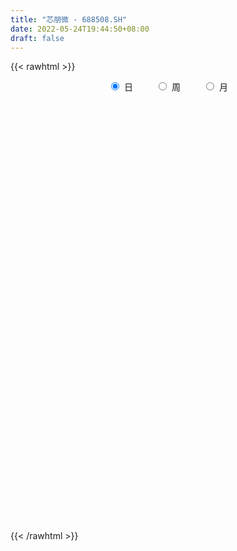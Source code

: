 ```yaml
---
title: "芯朋微 - 688508.SH"
date: 2022-05-24T19:44:50+08:00
draft: false
---
```

{{< rawhtml >}}
    <div style="text-align: center">
        <label style="padding: 1rem;"><input style="margin-right: .5rem" type="radio" name="period" value="D" checked onclick="period_change(this)">日</label>
        <label style="padding: 1rem;"><input style="margin-right: .5rem" type="radio" name="period" value="W" onclick="period_change(this)">周</label>
        <label style="padding: 1rem;"><input style="margin-right: .5rem" type="radio" name="period" value="M" onclick="period_change(this)">月</label>
    </div>
    <div id="chart" style="height: 700px;"></div> 
    <script type="text/javascript">
        const D_v = [8270.22,5846.94,7067.6,6751.19,11770.97,7262.31,6058.62,8764.15,7539.14,7943.59,27120.74,13752.13,19734.36,33828.18,28086.97,13769.27,13108.65,17084.16,26079.96,17443.05,16762.34,17532.05,33070.57,35257.34,49008.56,34325.12,29425.39,28964.73,25354.46,19813.33,19985.72,27854.36,20105.26,39765.13,51704.91,32612.1,32997.41,29152.84,17170.61,29026.46,18962.32,24085.68,23975.31,30806.7,21770.53,35769.06,30164.77,25298.78,31326.66,85030.85,45128.43,86931.34,82983.5,42302.46,49781.16,41253.23,37812.3,35846.21,34210.51,41749.25,41358.46,60137.45,39478.71,20107.92,22517.41,27223.02,16942.2,31138.99,21265.73,24294.26,41991.06,38214.99,27259.54,15288.29,15279.27,14247.56,24579.85,15082.88,15708.48,19433.18,14769.86,16470.1,16942.11,13067.5,19947.83,28384.5,17586.18,14523.17,8765.94,11986.61,16098.48,16807.25,14349.88,6740.34,9421.14,7562.92,10195.01,11927.58,10199.92,7808.62,12405.03,8581.51,6303.34,13633.65,8334.07,7426.12,6148.29,5127.36,8113.37,9530.13,13201.69,17348.35,34127.99,36643.76,26385.09,19181.57,15673.22,11654.82,11792.03,12859.89,12202.21,13076.45,17811.05,11824.71,11452.27,10412.5,16324.66,8678.69,16941.52,16995.51,15916.94,15143.21,14503.05,13742.36,13521.9,19959.41,14384.5,11213.75,8235.96,12733.42,11557.28,9687.35,7655.62,10548.58,10961.23,13123.16,11653.57,6249.77,14768.63,8514.15,13029.26,12463.67,8216.77,8456.66,10493.11,8757.95,10895.04,7011.63,12617.54,13771.11,18855.34,9820.85,16059.45,14072.17,35611.49,39331.51,12932.02,22825.49,17742.81,10689.49,7646.04,8660.8,10226.76,10733.12,9511.6,8303.26,6799.05,8840.49,10762.4,12657.66,9107.0,13789.14,10583.61,11140.77,12940.2,12000.79,27979.86,26093.1,20512.79,30155.55,38498.7,20042.34,16856.94,21927.55,15943.44,11989.06,18501.26,21319.93,14054.07,18367.06,17900.58,29572.69,16958.19,14915.76,20547.45,18838.4,26593.22,31489.2,28267.51,28485.55,15471.45,9929.17,10611.51,10477.27,28849.06,28187.13,23700.04,13178.55,17604.9,14623.1,23301.57,14406.51,12881.9,10992.92,17743.55,20454.32,19993.25,11647.12,11170.27,12634.88,13281.03,17152.67,16801.56,18172.44,43385.92,40655.64,23174.89,13946.96,14345.21,18693.88,24640.61,17176.24,10936.8,20320.16,20801.47,14692.06,43215.24,17847.95,15264.08,16389.84]
const D_histogram = [0.0,0.0333766382,0.0279073189,-0.0375714619,0.0486092023,0.0281304542,-0.0380436958,-0.0191092108,0.0685963071,0.0781593996,0.5258615746,0.6122738034,0.9271767666,1.2648895464,1.4433289726,1.3670456455,1.3279678197,1.338417823,1.176537764,0.8953841697,0.7797565614,0.3549153338,0.5960166421,0.5792418264,1.1173092782,1.462197842,1.5520700434,1.1691376173,0.892268862,0.3561381626,0.0432576815,-0.0223548716,-0.3290438377,0.6170245215,0.3956573655,0.2966173218,0.2850832828,-0.126828304,-0.4144035508,-0.4512530364,-0.5005743727,-0.2916256094,-0.7289225865,-1.4196149493,-1.6493299716,-1.2765516738,-0.6711053104,-0.121367307,0.7404408826,1.1061443929,1.3478271353,2.8514644273,3.3664657739,3.1544317206,3.2309355966,3.2322572638,2.5468230038,1.3978525272,1.1090858316,1.6565807609,2.2456268759,1.8157366684,1.6923860608,1.2276835851,0.7766834676,0.0337240742,-0.5688730603,-1.7536043751,-2.3482449206,-2.4359782547,-1.6774434907,-0.372585602,0.4485109498,0.561345167,0.1358211525,-0.3453110274,-1.1766683794,-1.6590890588,-2.4683976023,-3.2480411167,-3.9159350586,-4.0563937226,-4.0627066444,-4.2370779526,-4.2899924818,-3.6112911914,-3.1272412698,-2.8359194015,-2.519311831,-2.6699678372,-2.5109350173,-1.8297697591,-1.1854140977,-0.9018183344,-0.7629561465,-0.4206947731,-0.4022409001,0.1155705551,0.1906745483,0.1027740551,-0.4015369143,-0.4048951585,-0.2948308745,0.2649686746,0.3793939551,0.3595306902,0.2873286775,0.2088473758,0.2236251468,0.416959114,0.2376091236,-0.2524532263,-0.4172542919,0.1358936611,1.0338714343,1.6111254246,2.0273943267,2.2556215688,2.2812425325,2.1790238352,2.2290788688,2.2499193869,2.5945706332,2.4208829642,2.0491743988,1.6604711352,1.2985698359,0.8676964575,0.9085720693,0.9564372222,0.955939499,0.6087826697,0.2862169975,-0.1311202719,-0.4826294201,-0.9649135581,-1.2096028779,-1.2942173663,-1.3046189107,-1.5425231011,-1.8773209853,-1.8129058632,-1.845858867,-1.7493068147,-1.6029968136,-1.3757876611,-1.4808997762,-1.4946146724,-1.7554254261,-2.03838111,-2.1994110819,-1.9525753646,-1.7746818275,-1.6914270803,-1.4385174028,-1.1145351312,-1.0177558084,-0.8524558691,-0.5346040738,-0.2016991202,-0.2423898278,-0.0252355911,-0.190736516,-0.3018495473,-0.7466192851,-1.0865923757,-1.3747121297,-1.2846266778,-0.877093265,-0.5946707034,-0.3800939134,-0.3164157205,-0.3214848708,-0.124619079,-0.1734621989,-0.0964566505,-0.198535973,-0.2534302909,-0.1848905895,-0.2046297878,-0.0145813305,-0.0089452445,-0.091990382,-0.1268005518,0.287988482,0.5986590992,1.2373482968,1.3720427588,1.6004348444,2.0122821862,2.6134588144,2.8728932944,2.8720597925,2.7983214831,2.7459175044,2.382849856,1.7893603202,1.5052033883,0.9914461649,0.6024845879,0.3720817218,0.2655645074,0.1588523886,-0.248091918,-0.3648811037,-0.0032992566,0.1580668659,0.1339086306,0.439499301,0.6907229387,0.6870273726,0.4311453441,0.1099178209,-0.1888935106,-0.8956747409,-1.3398646987,-1.6898569728,-1.8985504611,-2.1469201505,-2.3516694006,-2.3764279432,-2.4649993199,-2.3765751147,-2.3597739215,-2.1032967896,-1.7621463679,-1.0878284444,-0.6522697706,-0.4420730876,-0.3426862006,-0.3734433733,-0.7488349802,-0.833320211,-0.5660376151,-0.7219283749,-0.5881910022,-0.2078549565,-0.0817074897,-0.0945037116,0.135160015,0.5516706022,0.8828740044,1.0582710747,1.2520404641,1.3766671785,1.4731746514,1.9099541745,2.1262412318,2.2034598636,1.8359985972]
const D_fast = [0.0,0.0417207977,0.0432283082,-0.0316433381,0.0666896267,0.0532434922,-0.0224415818,-0.0082843994,0.0965701952,0.1256731376,0.7048407062,0.9443213858,1.4910185407,2.1449537071,2.6842253765,2.9497034607,3.2426175899,3.587672049,3.7199264309,3.6626188791,3.7419304111,3.4058180169,3.7959234857,3.9239591267,4.7413538981,5.4517919224,5.9296816346,5.8390336128,5.785232073,5.3381359142,5.0360698535,4.9648685825,4.575918657,5.6762431466,5.553790332,5.5289046187,5.5886414004,5.1450227376,4.7538466031,4.6041838584,4.4297189289,4.5657612899,3.9462336662,2.900637566,2.2585900509,2.3122304301,2.749900466,3.2692966426,4.3162150529,4.9584546614,5.5370941877,7.7535975865,9.1102153765,9.6867892533,10.5710270286,11.3804130117,11.3316845026,10.5321771579,10.5206819202,11.4823220397,12.6327748736,12.6568188333,12.9565647409,12.7987831614,12.5419539108,11.8074255359,11.0626101364,9.4394777278,8.2577759521,7.5610480543,7.9002219457,9.1119334339,10.0451577232,10.2983282321,9.9067595057,9.339299569,8.2137751221,7.316582178,5.890174234,4.2985204404,2.6516427339,1.4970856392,0.4750960563,-0.75854474,-1.8839573897,-2.1080788971,-2.405839293,-2.823497275,-3.1367176624,-3.9548656278,-4.4235665622,-4.1998437438,-3.8518416069,-3.7937004272,-3.8455772758,-3.6084895957,-3.6905959478,-3.1438918538,-3.0211192235,-3.0833262029,-3.688021401,-3.7926034348,-3.7562468694,-3.1302051516,-2.9209313823,-2.8509119747,-2.851281818,-2.8775512757,-2.806867218,-2.5092934724,-2.6292411819,-3.1824168383,-3.4515314769,-2.8644101086,-1.7079644769,-0.7279291304,0.1951883534,0.9873209877,1.5832525845,2.025789846,2.6331145967,3.2164349616,4.2097288662,4.6412619382,4.7818469726,4.8082614927,4.7710026524,4.5570533883,4.8250720175,5.112046476,5.3505336276,5.1555724656,4.9045610429,4.4544437054,3.9822772023,3.2587646747,2.7116746354,2.3035058054,1.9669495334,1.3434145677,0.5392864372,0.1504750935,-0.3439426271,-0.6847172784,-0.9391564807,-1.0558942435,-1.5312313027,-1.9185998669,-2.6182669772,-3.4108179385,-4.121700681,-4.3630088048,-4.6287857246,-4.9683877474,-5.0751074206,-5.0297589319,-5.1874185612,-5.2352325891,-5.0510318122,-4.7685516388,-4.8698398033,-4.6589944643,-4.8721795183,-5.0587549364,-5.6901794955,-6.30180068,-6.9335984664,-7.164669684,-6.9764095875,-6.8426547017,-6.7231013901,-6.7385271272,-6.8239674953,-6.6582564732,-6.7504651428,-6.697573757,-6.8492870729,-6.9675389634,-6.9452219093,-7.0161185547,-6.82971543,-6.8263156551,-6.932358388,-6.9988686958,-6.5120825415,-6.0517471495,-5.1037208777,-4.6260157259,-3.9975149293,-3.082597041,-1.8280557092,-0.8503979056,-0.1332164594,0.492625602,1.1267009994,1.359345815,1.2131963592,1.3053402744,1.0394445923,0.8011041622,0.6637217266,0.6235956391,0.5565966174,0.0876293312,-0.1203801303,0.2403769027,0.4412597416,0.4505786639,0.8660441596,1.2899485319,1.458009809,1.3099141166,1.0161660485,0.6701313394,-0.2605685762,-1.0397247086,-1.8121812259,-2.4955123295,-3.2806120565,-4.0732786568,-4.6921441851,-5.3969653918,-5.9026849652,-6.4758272525,-6.745174318,-6.8445604882,-6.4421996758,-6.1697084447,-6.0700300336,-6.0563146968,-6.1804327127,-6.7430330647,-7.0358483482,-6.9100751562,-7.2464480096,-7.2597583875,-6.9313860809,-6.8256654865,-6.8620876364,-6.598633906,-6.0442056683,-5.4922837649,-5.052318926,-4.5455394205,-4.0767459115,-3.6119447757,-2.697676709,-1.9498293438,-1.321745746,-1.2302073632]
const D_slow = [0.0,0.0083441595,0.0153209893,0.0059281238,0.0180804244,0.0251130379,0.015602114,0.0108248113,0.0279738881,0.047513738,0.1789791316,0.3320475825,0.5638417741,0.8800641607,1.2408964039,1.5826578153,1.9146497702,2.2492542259,2.5433886669,2.7672347094,2.9621738497,3.0509026832,3.1999068437,3.3447173003,3.6240446198,3.9895940803,4.3776115912,4.6698959955,4.892963211,4.9819977517,4.992812172,4.9872234541,4.9049624947,5.0592186251,5.1581329665,5.2322872969,5.3035581176,5.2718510416,5.1682501539,5.0554368948,4.9302933016,4.8573868993,4.6751562527,4.3202525153,3.9079200224,3.588782104,3.4210057764,3.3906639496,3.5757741703,3.8523102685,4.1892670523,4.9021331592,5.7437496026,6.5323575328,7.3400914319,8.1481557479,8.7848614988,9.1343246307,9.4115960886,9.8257412788,10.3871479978,10.8410821649,11.2641786801,11.5710995763,11.7652704432,11.7737014618,11.6314831967,11.1930821029,10.6060208728,9.9970263091,9.5776654364,9.4845190359,9.5966467734,9.7369830651,9.7709383532,9.6846105964,9.3904435015,8.9756712368,8.3585718363,7.5465615571,6.5675777924,5.5534793618,4.5378027007,3.4785332126,2.4060350921,1.5032122943,0.7214019768,0.0124221264,-0.6174058313,-1.2848977906,-1.9126315449,-2.3700739847,-2.6664275091,-2.8918820927,-3.0826211293,-3.1877948226,-3.2883550476,-3.2594624089,-3.2117937718,-3.186100258,-3.2864844866,-3.3877082762,-3.4614159949,-3.3951738262,-3.3003253374,-3.2104426649,-3.1386104955,-3.0863986516,-3.0304923648,-2.9262525863,-2.8668503055,-2.929963612,-3.034277185,-3.0003037697,-2.7418359112,-2.339054555,-1.8322059733,-1.2683005811,-0.697989948,-0.1532339892,0.404035728,0.9665155747,1.615158233,2.2203789741,2.7326725738,3.1477903576,3.4724328165,3.6893569309,3.9164999482,4.1556092538,4.3945941285,4.5467897959,4.6183440453,4.5855639773,4.4649066223,4.2236782328,3.9212775133,3.5977231717,3.2715684441,2.8859376688,2.4166074225,1.9633809567,1.5019162399,1.0645895363,0.6638403329,0.3198934176,-0.0503315265,-0.4239851946,-0.8628415511,-1.3724368286,-1.9222895991,-2.4104334402,-2.8541038971,-3.2769606672,-3.6365900179,-3.9152238007,-4.1696627528,-4.38277672,-4.5164277385,-4.5668525185,-4.6274499755,-4.6337588733,-4.6814430023,-4.7569053891,-4.9435602104,-5.2152083043,-5.5588863367,-5.8800430062,-6.0993163224,-6.2479839983,-6.3430074766,-6.4221114067,-6.5024826245,-6.5336373942,-6.5770029439,-6.6011171065,-6.6507510998,-6.7141086725,-6.7603313199,-6.8114887668,-6.8151340995,-6.8173704106,-6.8403680061,-6.872068144,-6.8000710235,-6.6504062487,-6.3410691745,-5.9980584848,-5.5979497737,-5.0948792271,-4.4415145236,-3.7232912,-3.0052762518,-2.3056958811,-1.619216505,-1.023504041,-0.5761639609,-0.1998631139,0.0479984274,0.1986195743,0.2916400048,0.3580311316,0.3977442288,0.3357212493,0.2445009734,0.2436761592,0.2831928757,0.3166700333,0.4265448586,0.5992255933,0.7709824364,0.8787687724,0.9062482277,0.85902485,0.6351061648,0.3001399901,-0.1223242531,-0.5969618684,-1.133691906,-1.7216092562,-2.3157162419,-2.9319660719,-3.5261098506,-4.116053331,-4.6418775284,-5.0824141203,-5.3543712314,-5.5174386741,-5.627956946,-5.7136284961,-5.8069893395,-5.9941980845,-6.2025281372,-6.344037541,-6.5245196347,-6.6715673853,-6.7235311244,-6.7439579969,-6.7675839248,-6.733793921,-6.5958762705,-6.3751577694,-6.1105900007,-5.7975798847,-5.45341309,-5.0851194272,-4.6076308835,-4.0760705756,-3.5252056097,-3.0662059604]
const D_data = [['2021-05-13', 70.0543, 70.814, 69.6892, 73.113],['2021-05-14', 71.8204, 71.337, 69.8865, 72.0178],['2021-05-17', 71.5244, 70.9521, 70.8436, 72.7874],['2021-05-18', 70.1431, 70.0049, 69.6103, 71.9092],['2021-05-19', 70.0543, 71.9684, 69.778, 72.9452],['2021-05-20', 71.0705, 70.8436, 69.7188, 72.9058],['2021-05-21', 70.9521, 70.0345, 69.8569, 71.8796],['2021-05-24', 69.7089, 70.9521, 67.9822, 71.3468],['2021-05-25', 71.0409, 72.1263, 70.5575, 72.5999],['2021-05-26', 72.0276, 71.4751, 71.0903, 72.817],['2021-05-27', 71.6223, 78.4675, 71.444, 78.5963],['2021-05-28', 78.1604, 75.882, 75.6442, 78.3387],['2021-05-31', 77.2689, 80.5181, 77.0212, 81.4097],['2021-06-01', 80.2209, 83.5593, 79.1511, 88.3837],['2021-06-02', 83.5197, 84.2033, 83.064, 87.6704],['2021-06-03', 82.222, 82.6183, 81.8258, 85.075],['2021-06-04', 81.0531, 84.1042, 81.0531, 85.5901],['2021-06-07', 84.9066, 86.0161, 84.9066, 89.0375],['2021-06-08', 86.1845, 84.7976, 83.0145, 90.147],['2021-06-09', 84.2231, 83.3117, 82.222, 87.6704],['2021-06-10', 82.6876, 85.392, 82.0338, 86.2836],['2021-06-11', 85.1939, 80.9342, 80.5379, 85.7883],['2021-06-15', 80.9342, 89.6121, 80.32, 92.1085],['2021-06-16', 89.7904, 87.928, 86.0062, 93.5746],['2021-06-17', 87.6704, 97.4777, 86.1845, 98.5872],['2021-06-18', 95.754, 99.0329, 93.9906, 101.0439],['2021-06-21', 100.0434, 98.8249, 96.17, 104.8974],['2021-06-22', 99.5382, 93.8421, 92.6335, 99.558],['2021-06-23', 93.109, 94.8921, 92.6236, 97.2597],['2021-06-24', 95.6846, 90.6423, 90.6423, 97.0319],['2021-06-25', 90.5334, 92.0094, 89.4437, 93.9114],['2021-06-28', 93.6736, 94.803, 93.6736, 99.0527],['2021-06-29', 94.3572, 91.3358, 90.89, 95.754],['2021-06-30', 96.5068, 109.6029, 96.5068, 109.6029],['2021-07-01', 109.9595, 98.072, 97.7748, 109.9595],['2021-07-02', 98.0225, 99.7561, 96.0908, 102.5298],['2021-07-05', 101.2024, 101.5392, 95.2983, 102.5298],['2021-07-06', 99.1617, 96.1898, 93.0099, 101.4897],['2021-07-07', 92.5641, 96.3781, 92.1283, 96.9526],['2021-07-08', 95.1992, 99.023, 95.1992, 102.4902],['2021-07-09', 98.2702, 98.9636, 95.2091, 100.1523],['2021-07-12', 99.0627, 103.0153, 97.1012, 103.3124],['2021-07-13', 100.3505, 94.5652, 94.1888, 100.8953],['2021-07-14', 94.5652, 88.1063, 87.7695, 96.071],['2021-07-15', 87.8289, 90.7414, 87.1355, 91.6429],['2021-07-16', 90.8107, 98.0423, 90.8008, 101.5392],['2021-07-19', 95.1001, 103.3323, 94.7534, 104.8677],['2021-07-20', 103.3323, 105.9376, 99.4193, 107.3047],['2021-07-21', 107.0768, 114.4273, 103.0252, 117.8846],['2021-07-22', 106.9877, 112.8126, 102.9261, 114.7839],['2021-07-23', 112.9314, 114.4669, 109.9794, 120.5791],['2021-07-26', 118.8752, 137.3603, 118.8752, 137.3603],['2021-07-27', 137.6971, 133.7049, 130.4952, 146.9594],['2021-07-28', 132.2486, 128.9102, 126.4535, 135.7059],['2021-07-29', 133.2393, 135.7158, 130.6438, 141.6596],['2021-07-30', 134.8045, 138.6877, 132.744, 145.6221],['2021-08-02', 133.7346, 131.7533, 127.7908, 138.1726],['2021-08-03', 131.5948, 123.8283, 120.8564, 134.7252],['2021-08-04', 125.8888, 133.0411, 125.2944, 135.7059],['2021-08-05', 130.7825, 146.7118, 130.7825, 154.3297],['2021-08-06', 147.8015, 153.3292, 143.0068, 156.7964],['2021-08-09', 137.2018, 144.1362, 131.7533, 145.8004],['2021-08-10', 144.3343, 149.4657, 143.0861, 157.9752],['2021-08-11', 145.5032, 146.3948, 139.9557, 150.5752],['2021-08-12', 143.6607, 146.5533, 142.0558, 153.4481],['2021-08-13', 143.6805, 141.6596, 136.3201, 145.0079],['2021-08-16', 137.7466, 141.2237, 137.7466, 146.9396],['2021-08-17', 140.7779, 129.7721, 127.6026, 144.2352],['2021-08-18', 129.7721, 132.2486, 128.197, 135.7059],['2021-08-19', 133.4176, 136.3003, 130.7726, 139.6486],['2021-08-20', 134.7252, 148.4751, 133.9624, 150.5851],['2021-08-23', 151.863, 161.4622, 149.9511, 162.3637],['2021-08-24', 159.9862, 162.5618, 157.5096, 165.2959],['2021-08-25', 160.2537, 158.0049, 153.5768, 164.1369],['2021-08-26', 162.2349, 152.081, 150.1096, 163.4534],['2021-08-27', 156.6973, 150.2285, 147.7123, 156.6973],['2021-08-30', 150.7734, 143.0267, 139.7081, 154.5179],['2021-08-31', 143.0267, 144.0074, 139.7081, 145.5329],['2021-09-01', 141.1445, 135.9833, 132.9322, 141.1445],['2021-09-02', 135.2304, 130.8816, 129.1876, 140.5699],['2021-09-03', 133.8237, 126.4832, 124.9477, 133.8237],['2021-09-06', 126.1167, 128.5635, 122.3622, 129.8612],['2021-09-07', 128.5635, 127.3054, 124.2543, 133.5365],['2021-09-08', 127.3054, 121.9461, 121.4904, 127.6026],['2021-09-09', 121.0447, 119.846, 116.1708, 123.333],['2021-09-10', 118.3799, 127.8205, 115.5467, 135.696],['2021-09-13', 125.8789, 125.9879, 124.7001, 132.6152],['2021-09-14', 124.918, 123.333, 121.6489, 130.5547],['2021-09-15', 121.7084, 123.1052, 117.4091, 126.9785],['2021-09-16', 123.1052, 115.4773, 115.4674, 123.1052],['2021-09-17', 116.6067, 117.0722, 112.1389, 120.7475],['2021-09-22', 114.9127, 123.8481, 114.7146, 128.2168],['2021-09-23', 125.2449, 125.4133, 121.0546, 131.2481],['2021-09-24', 124.8189, 122.174, 121.8966, 126.6021],['2021-09-27', 122.8377, 120.4107, 118.2511, 127.7908],['2021-09-28', 119.8757, 123.3429, 118.4789, 125.76],['2021-09-29', 122.8377, 119.4696, 118.6176, 125.3836],['2021-09-30', 121.2329, 126.6021, 118.8851, 128.7815],['2021-10-08', 128.2069, 122.3226, 121.8471, 129.7622],['2021-10-11', 122.2433, 119.9054, 118.37, 124.6109],['2021-10-12', 118.8752, 112.4956, 110.2865, 121.6192],['2021-10-13', 111.9408, 116.5967, 111.9408, 118.1619],['2021-10-14', 116.4977, 117.5378, 116.4977, 121.5796],['2021-10-15', 117.5378, 124.492, 114.2787, 126.6021],['2021-10-18', 123.5311, 120.5196, 118.7068, 123.541],['2021-10-19', 120.6088, 118.9247, 117.0921, 122.4811],['2021-10-20', 120.7178, 117.8251, 116.2302, 120.7178],['2021-10-21', 116.993, 117.0921, 115.2396, 119.1129],['2021-10-22', 118.4789, 117.8251, 115.9033, 121.9263],['2021-10-25', 116.4779, 120.4602, 116.4779, 121.1734],['2021-10-26', 119.8658, 115.6755, 114.1202, 121.8471],['2021-10-27', 115.6755, 109.5435, 109.4444, 117.3694],['2021-10-28', 116.8939, 111.1483, 110.9006, 118.5384],['2021-10-29', 112.7531, 120.6583, 111.9408, 127.2955],['2021-11-01', 121.0744, 128.9796, 121.0744, 130.7429],['2021-11-02', 130.7627, 129.6631, 127.4738, 133.6058],['2021-11-03', 129.8018, 131.5057, 129.4353, 135.3493],['2021-11-04', 130.4259, 132.3972, 130.4259, 136.2211],['2021-11-05', 134.0021, 132.2288, 130.7726, 139.183],['2021-11-08', 129.881, 132.1496, 126.3049, 132.9817],['2021-11-09', 130.2674, 135.7059, 129.8711, 136.647],['2021-11-10', 135.379, 137.4296, 134.2398, 139.183],['2021-11-11', 136.7065, 144.6117, 135.8842, 146.6127],['2021-11-12', 141.6893, 140.8671, 139.9755, 146.0184],['2021-11-15', 141.8082, 139.0542, 137.7268, 144.7305],['2021-11-16', 137.7962, 138.6877, 136.8154, 143.2248],['2021-11-17', 139.183, 138.6481, 132.744, 139.183],['2021-11-18', 137.6971, 137.0136, 134.0516, 143.1356],['2021-11-19', 137.4593, 143.1257, 137.4593, 144.8494],['2021-11-22', 145.6221, 144.7801, 141.1841, 146.1669],['2021-11-23', 143.938, 145.6815, 142.9474, 150.5752],['2021-11-24', 144.6612, 141.6596, 141.5605, 147.4944],['2021-11-25', 141.4417, 141.1643, 138.7174, 144.3145],['2021-11-26', 139.6783, 138.6877, 137.499, 142.5313],['2021-11-29', 136.3201, 137.8259, 135.2205, 140.2232],['2021-11-30', 139.084, 133.9624, 131.7533, 141.6398],['2021-12-01', 133.7346, 134.6757, 132.9817, 137.5782],['2021-12-02', 133.0411, 135.3196, 133.0114, 137.6773],['2021-12-03', 136.7164, 135.4385, 134.7549, 138.2816],['2021-12-06', 136.2706, 131.2085, 130.2674, 136.4588],['2021-12-07', 131.6047, 127.4441, 125.7204, 133.3185],['2021-12-08', 126.3049, 130.5448, 126.3049, 131.2085],['2021-12-09', 129.465, 128.1871, 127.5927, 130.6636],['2021-12-10', 128.613, 128.722, 125.7699, 129.4551],['2021-12-13', 128.8508, 128.7815, 126.8002, 129.7622],['2021-12-14', 128.5833, 129.6829, 125.1954, 130.5448],['2021-12-15', 129.0093, 124.7199, 124.71, 131.1094],['2021-12-16', 124.7892, 124.3137, 124.076, 127.7908],['2021-12-17', 125.3935, 119.0733, 117.8945, 125.3935],['2021-12-20', 118.0926, 115.6358, 114.7443, 120.4007],['2021-12-21', 115.299, 114.0211, 111.604, 116.2896],['2021-12-22', 115.1009, 117.3892, 114.5164, 119.2912],['2021-12-23', 116.9237, 115.8042, 114.4768, 117.3397],['2021-12-24', 115.5071, 113.4961, 113.0899, 116.5076],['2021-12-27', 113.9518, 114.7839, 112.0399, 116.4878],['2021-12-28', 114.6749, 115.6755, 114.3282, 117.627],['2021-12-29', 117.8846, 112.5352, 111.7229, 118.2709],['2021-12-30', 112.5352, 112.7432, 111.9507, 114.8433],['2021-12-31', 112.7432, 114.774, 112.4757, 116.8939],['2022-01-04', 114.9721, 115.7844, 113.4168, 119.8559],['2022-01-05', 116.25, 111.0591, 108.9689, 116.25],['2022-01-06', 110.5638, 114.0013, 109.9794, 115.4773],['2022-01-07', 113.1395, 108.5925, 107.9783, 114.9028],['2022-01-10', 107.9882, 107.6514, 104.0257, 109.6029],['2022-01-11', 107.9783, 100.8458, 99.3797, 107.9783],['2022-01-12', 100.9448, 98.5673, 97.9532, 102.3416],['2022-01-13', 98.8447, 95.754, 95.4766, 99.023],['2022-01-14', 95.5756, 98.072, 94.4463, 98.9438],['2022-01-17', 97.8739, 101.6779, 96.8437, 102.6091],['2022-01-18', 102.3813, 100.509, 100.1424, 103.1738],['2022-01-19', 100.0731, 99.7165, 99.1518, 102.4506],['2022-01-20', 99.0924, 97.3885, 97.2795, 101.0934],['2022-01-21', 97.1111, 95.5063, 94.9317, 98.4485],['2022-01-24', 97.0814, 97.4479, 95.536, 98.6961],['2022-01-25', 97.4479, 93.7133, 93.4458, 98.2999],['2022-01-26', 93.3666, 94.3176, 93.1189, 95.536],['2022-01-27', 95.5162, 90.9395, 90.9395, 95.5162],['2022-01-28', 91.306, 89.9687, 89.5725, 93.4062],['2022-02-07', 91.9698, 90.4145, 88.78, 94.6048],['2022-02-08', 89.6517, 88.3144, 86.0854, 90.4046],['2022-02-09', 88.4431, 90.3451, 86.9869, 90.9494],['2022-02-10', 90.6621, 87.5813, 87.2049, 91.3556],['2022-02-11', 87.5813, 85.2434, 84.9561, 88.1162],['2022-02-14', 85.6793, 84.4608, 83.2324, 86.5808],['2022-02-15', 86.9077, 90.2164, 85.2632, 90.4739],['2022-02-16', 91.1277, 90.2758, 88.9186, 91.7815],['2022-02-17', 91.633, 96.7743, 90.9395, 101.5888],['2022-02-18', 95.12, 92.7226, 91.2466, 96.7545],['2022-02-21', 92.475, 95.2487, 92.475, 97.5767],['2022-02-22', 93.6241, 99.974, 90.8999, 100.5288],['2022-02-23', 98.3197, 106.2744, 98.1909, 109.7614],['2022-02-24', 106.9877, 105.9475, 102.8766, 107.6613],['2022-02-25', 105.9178, 105.2144, 105.0064, 110.4549],['2022-02-28', 105.2144, 105.997, 103.045, 108.9689],['2022-03-01', 107.6415, 107.8693, 105.0262, 108.9689],['2022-03-02', 106.4924, 104.7191, 102.0643, 106.9679],['2022-03-03', 106.8094, 100.7963, 99.7462, 106.8094],['2022-03-04', 99.132, 103.5601, 99.132, 107.2749],['2022-03-07', 101.9652, 99.5084, 98.607, 104.4913],['2022-03-08', 99.2905, 99.2806, 98.5772, 103.0846],['2022-03-09', 99.2806, 100.0137, 97.3588, 103.8177],['2022-03-10', 103.5205, 100.9548, 100.6774, 108.8897],['2022-03-11', 98.924, 100.5981, 97.2795, 102.619],['2022-03-14', 99.7264, 95.4568, 94.1392, 100.0533],['2022-03-15', 93.951, 97.4677, 93.1981, 100.4991],['2022-03-16', 100.3307, 104.0158, 96.2988, 104.2238],['2022-03-17', 105.2045, 103.0252, 101.1826, 108.4736],['2022-03-18', 102.7082, 101.2321, 95.1001, 105.997],['2022-03-21', 101.2321, 106.4131, 100.8557, 109.4543],['2022-03-22', 106.7004, 107.7703, 106.106, 111.2474],['2022-03-23', 108.7708, 105.898, 105.1055, 109.8407],['2022-03-24', 105.0163, 102.5992, 101.8364, 106.4824],['2022-03-25', 102.9261, 100.5585, 100.1622, 105.7791],['2022-03-28', 98.8744, 99.2509, 98.0918, 101.559],['2022-03-29', 98.072, 91.0782, 90.682, 99.5976],['2022-03-30', 91.7023, 90.4145, 88.0667, 93.317],['2022-03-31', 89.513, 88.2351, 85.8081, 89.9489],['2022-04-01', 87.1751, 86.9968, 86.2439, 88.8988],['2022-04-06', 86.2439, 83.5098, 82.8956, 86.9671],['2022-04-07', 83.1829, 80.8153, 80.2407, 84.3816],['2022-04-08', 80.32, 80.2606, 77.7642, 81.5286],['2022-04-11', 80.2606, 76.833, 76.09, 80.8748],['2022-04-12', 77.2689, 76.6448, 74.1286, 77.2689],['2022-04-13', 76.6448, 73.5837, 73.0092, 76.6448],['2022-04-14', 74.7923, 74.9112, 71.9294, 75.7829],['2022-04-15', 73.554, 75.3471, 71.5728, 76.7736],['2022-04-18', 74.7923, 80.3893, 73.8314, 81.5187],['2022-04-19', 79.7454, 78.9331, 77.8533, 80.6865],['2022-04-20', 78.9133, 76.625, 76.5754, 80.1219],['2022-04-21', 74.3168, 74.9508, 74.3168, 78.2595],['2022-04-22', 74.0097, 72.395, 72.3256, 75.456],['2022-04-25', 70.3642, 65.6785, 65.2922, 70.9487],['2022-04-26', 65.8172, 66.5701, 65.4804, 69.1457],['2022-04-27', 65.5101, 70.0175, 64.4997, 71.8898],['2022-04-28', 66.5206, 63.5784, 62.0826, 67.3626],['2022-04-29', 63.6, 65.68, 61.43, 66.0],['2022-05-05', 65.13, 68.89, 65.13, 69.25],['2022-05-06', 66.82, 66.0, 65.88, 68.2],['2022-05-09', 65.81, 63.53, 63.3, 66.39],['2022-05-10', 62.99, 66.21, 61.84, 67.56],['2022-05-11', 67.05, 69.63, 65.71, 71.66],['2022-05-12', 70.08, 70.24, 68.92, 71.6],['2022-05-13', 70.2, 69.55, 69.0, 71.4],['2022-05-16', 70.35, 70.86, 69.58, 73.98],['2022-05-17', 71.35, 71.11, 69.59, 72.82],['2022-05-18', 71.58, 71.75, 71.15, 73.24],['2022-05-19', 70.0, 78.13, 68.82, 80.38],['2022-05-20', 78.44, 78.14, 76.61, 78.5],['2022-05-23', 78.05, 78.39, 76.34, 79.97],['2022-05-24', 77.59, 73.18, 73.08, 78.25]]
const W_v = [370125.11,338547.14,279478.53,131943.73,103795.91,121945.45,111601.69,79701.62,95937.28,56741.85,23325.82,20609.27,99112.36,65217.82,66022.67,93298.48,173893.04,89500.73,107176.18,96635.17,71780.01,95397.76,72024.86,45926.42,113014.99,105803.62,80155.98,90727.94,87799.36,36898.51,35303.71,76933.1,95783.22,71684.09,47636.31,32241.19,40249.03,42771.72,34327.82,66030.66,62693.95,22500.02,36471.71,38910.69,65119.75,108527.43,94901.56,151661.59,123543.63,172041.76,127309.64,136407.28,216949.49,303251.69,190976.73,169464.51,135632.24,110289.65,89574.25,94812.04,68960.38,37897.47,39106.65,10199.92,48732.15,35149.21,110851.92,84686.73,67774.31,63809.64,76301.07,67315.52,52182.25,56756.36,50680.51,49775.27,58506.75,124772.68,54965.9,44187.52,56899.81,90154.72,126066.32,89681.24,96852.59,112384.03,92765.19,104392.05,55529.57,76479.2,68726.55,136168.23,37121.85,85792.74,116876.88,31653.92]
const W_histogram = [0.0,1.8260658689,1.7687879957,1.4745521144,-0.2620928359,-1.6531987944,-2.0180896904,-2.6492276008,-2.3156259771,-2.6690603409,-2.9423927008,-2.3844665126,-2.4394509456,-2.8185250148,-2.3871006713,-1.4056624149,-0.0150161617,0.5435834851,0.4361724376,0.1930197165,0.1478524829,-0.3914216385,-0.8724673103,-0.9850495259,-1.7356746112,-2.0041776169,-2.0847145402,-1.7078827196,-1.5073172113,-1.3204153506,-0.7087153829,-0.6426457387,-0.0308258838,-0.0528378758,-0.5105117349,-0.8288424668,-0.47644087,-0.2845858382,-0.1523893485,0.5598344257,0.832575401,0.6436452936,0.6258955838,0.5745179699,0.9597431902,1.7477888234,2.0159966792,3.2970442703,3.5350108091,4.0412624065,4.1349686864,3.9475431704,4.6917124119,6.4676185271,8.1710318356,8.0419759482,7.9324757999,7.4998418758,5.2429922253,3.549830381,1.5193699356,0.3919907551,-0.1541428909,-0.8626812349,-1.2223489893,-1.9056230812,-2.1452915105,-1.5318690622,-0.5995371116,0.0780356717,0.1328716329,-0.1299227758,-0.7990044952,-1.8729699215,-2.8803070735,-3.3490353662,-3.9240109014,-4.8034002109,-5.3088864629,-5.7310787868,-6.0140306946,-5.4023067301,-3.9296794713,-2.8884667799,-2.2491094304,-1.6605288982,-1.2142919513,-1.7003865004,-2.3059035001,-2.8329539003,-3.1515652623,-3.5557853718,-3.5354118804,-3.035790385,-1.9334163035,-1.3713595472]
const W_fast = [0.0,2.2825823362,2.6675014618,2.7419036092,0.9397354498,-0.8646702072,-1.7340835259,-3.0275283365,-3.2728332071,-4.293532656,-5.3024631912,-5.3406536311,-6.0055008004,-7.0892061234,-7.2545569477,-6.624534295,-5.2376420823,-4.5431465642,-4.5415145023,-4.7364122942,-4.7446164071,-5.3817459381,-6.0809084375,-6.4397530347,-7.6242967727,-8.3938441827,-8.995559741,-9.0456986003,-9.2219623949,-9.3651643718,-8.9306432499,-9.0252350403,-8.4211216564,-8.4563431173,-9.0416449101,-9.5671862587,-9.3338948794,-9.2131863072,-9.1190871546,-8.266904774,-7.7860199484,-7.8140387324,-7.6753145463,-7.5830626677,-6.9579016499,-5.7329088108,-4.9607017852,-2.8553931265,-1.7336738854,-0.2171066864,0.910341765,1.7098020417,3.6268993861,7.0197101331,10.7658814006,12.6473195001,14.5209383018,15.9632648467,15.0171632525,14.2114590035,12.560841042,11.5314595503,10.9467901816,10.0225815288,9.3573265271,8.1976466649,7.421655358,7.6521105408,8.4345582134,9.1316399147,9.2196937841,8.9244186814,8.0555858382,6.5133779316,4.7859640112,3.4799768769,1.9239986164,-0.1562407458,-1.9889486136,-3.8439106341,-5.6303702156,-6.3692229337,-5.8790155426,-5.5599195463,-5.4828395543,-5.3093912466,-5.1667272876,-6.0779184618,-7.2599113366,-8.4952002118,-9.6017028895,-10.8948693419,-11.7583488206,-12.0176749214,-11.3986549158,-11.1794380462]
const W_slow = [0.0,0.4565164672,0.8987134662,1.2673514948,1.2018282858,0.7885285872,0.2840061646,-0.3783007356,-0.9572072299,-1.6244723152,-2.3600704904,-2.9561871185,-3.5660498549,-4.2706811086,-4.8674562764,-5.2188718801,-5.2226259206,-5.0867300493,-4.9776869399,-4.9294320108,-4.89246889,-4.9903242997,-5.2084411272,-5.4547035087,-5.8886221615,-6.3896665657,-6.9108452008,-7.3378158807,-7.7146451835,-8.0447490212,-8.2219278669,-8.3825893016,-8.3902957726,-8.4035052415,-8.5311331752,-8.7383437919,-8.8574540094,-8.928600469,-8.9666978061,-8.8267391997,-8.6185953494,-8.457684026,-8.3012101301,-8.1575806376,-7.9176448401,-7.4806976342,-6.9766984644,-6.1524373968,-5.2686846945,-4.2583690929,-3.2246269213,-2.2377411287,-1.0648130258,0.552091606,2.5948495649,4.605343552,6.5884625019,8.4634229709,9.7741710272,10.6616286225,11.0414711064,11.1394687952,11.1009330725,10.8852627637,10.5796755164,10.1032697461,9.5669468685,9.1839796029,9.034095325,9.053604243,9.0868221512,9.0543414572,8.8545903334,8.3863478531,7.6662710847,6.8290122431,5.8480095178,4.6471594651,3.3199378493,1.8871681526,0.383660479,-0.9669162035,-1.9493360714,-2.6714527663,-3.2337301239,-3.6488623485,-3.9524353363,-4.3775319614,-4.9540078364,-5.6622463115,-6.4501376271,-7.3390839701,-8.2229369402,-8.9818845364,-9.4652386123,-9.8080784991]
const W_data = [['2020-07-24', 100.6413, 125.3083, 99.6547, 161.5195],['2020-07-31', 125.3083, 153.9221, 114.149, 154.4154],['2020-08-07', 154.7903, 136.6552, 135.9349, 162.8022],['2020-08-14', 133.6951, 134.1885, 125.3577, 140.9965],['2020-08-21', 134.1885, 111.258, 109.6399, 136.6453],['2020-08-28', 109.5215, 106.4726, 98.4706, 120.0493],['2020-09-04', 107.5481, 113.1722, 105.6635, 117.2176],['2020-09-11', 111.4948, 105.2491, 98.6778, 114.4549],['2020-09-18', 107.5481, 114.445, 102.7232, 116.4282],['2020-09-25', 112.9847, 103.5915, 102.9896, 114.4549],['2020-09-30', 102.7923, 100.3552, 100.1677, 105.0814],['2020-10-09', 102.6147, 109.0281, 102.1214, 111.0705],['2020-10-16', 110.074, 100.3059, 98.4706, 115.0469],['2020-10-23', 100.6413, 92.3927, 91.0705, 103.0094],['2020-10-30', 93.4386, 99.9507, 93.4188, 105.259],['2020-11-06', 101.628, 108.4361, 100.0691, 113.4682],['2020-11-13', 114.4549, 118.6877, 113.4682, 132.6098],['2020-11-20', 117.928, 113.0242, 111.5935, 122.6443],['2020-11-27', 113.4682, 105.5747, 101.6182, 120.2565],['2020-12-04', 109.5215, 102.4667, 101.924, 114.0602],['2020-12-11', 103.9566, 103.6014, 100.3947, 107.4297],['2020-12-18', 104.7854, 95.0173, 94.4154, 108.5249],['2020-12-25', 93.9122, 91.7415, 89.3143, 99.6547],['2020-12-31', 91.7415, 93.2412, 87.8145, 95.0173],['2021-01-08', 93.0439, 80.9965, 79.0331, 94.6029],['2021-01-15', 81.2037, 81.8944, 74.149, 85.4465],['2021-01-22', 82.0424, 80.7104, 80.3947, 88.1105],['2021-01-29', 79.0232, 84.7065, 77.2768, 85.2393],['2021-02-05', 84.0651, 81.6971, 77.3064, 88.1105],['2021-02-10', 81.2926, 80.3157, 79.7237, 83.8382],['2021-02-19', 81.48, 85.8313, 81.0557, 86.0977],['2021-02-26', 85.9694, 79.1021, 78.0464, 87.6073],['2021-03-05', 80.5131, 86.3148, 78.9541, 91.9586],['2021-03-12', 86.67, 78.737, 77.9477, 90.4785],['2021-03-19', 76.961, 70.5377, 68.1894, 77.4938],['2021-03-26', 70.9324, 68.4065, 65.8214, 72.965],['2021-04-02', 68.4953, 75.1258, 67.7257, 75.1258],['2021-04-09', 76.5664, 73.0143, 72.4322, 76.961],['2021-04-16', 74.001, 71.6922, 69.3636, 74.9877],['2021-04-23', 71.0804, 80.148, 70.3503, 84.8545],['2021-04-30', 80.7104, 76.6256, 75.5994, 84.3611],['2021-05-07', 75.9743, 70.4391, 70.3207, 77.2373],['2021-05-14', 70.3996, 71.337, 68.1796, 73.113],['2021-05-21', 71.5244, 70.0345, 69.6103, 72.9452],['2021-05-28', 69.7089, 75.882, 67.9822, 78.5963],['2021-06-04', 77.2689, 84.1042, 77.0212, 88.3837],['2021-06-11', 84.9066, 80.9342, 80.5379, 90.147],['2021-06-18', 80.9342, 99.0329, 80.32, 101.0439],['2021-06-25', 100.0434, 92.0094, 89.4437, 104.8974],['2021-07-02', 93.6736, 99.7561, 90.89, 109.9595],['2021-07-09', 101.2024, 98.9636, 92.1283, 102.5298],['2021-07-16', 99.0627, 98.0423, 87.1355, 103.3124],['2021-07-23', 95.1001, 114.4669, 94.7534, 120.5791],['2021-07-30', 118.8752, 138.6877, 118.8752, 146.9594],['2021-08-06', 133.7346, 153.3292, 120.8564, 156.7964],['2021-08-13', 137.2018, 141.6596, 131.7533, 157.9752],['2021-08-20', 137.7466, 148.4751, 127.6026, 150.5851],['2021-08-27', 151.863, 150.2285, 147.7123, 165.2959],['2021-09-03', 150.7734, 126.4832, 124.9477, 154.5179],['2021-09-10', 126.1167, 127.8205, 115.5467, 135.696],['2021-09-17', 125.8789, 117.0722, 112.1389, 132.6152],['2021-09-24', 114.9127, 122.174, 114.7146, 131.2481],['2021-09-30', 122.8377, 126.6021, 118.2511, 128.7815],['2021-10-08', 128.2069, 122.3226, 121.8471, 129.7622],['2021-10-15', 122.2433, 124.492, 110.2865, 126.6021],['2021-10-22', 123.5311, 117.8251, 115.2396, 123.541],['2021-10-29', 116.4779, 120.6583, 109.4444, 127.2955],['2021-11-05', 121.0744, 132.2288, 121.0744, 139.183],['2021-11-12', 129.881, 140.8671, 126.3049, 146.6127],['2021-11-19', 141.8082, 143.1257, 132.744, 144.8494],['2021-11-26', 145.6221, 138.6877, 137.499, 150.5752],['2021-12-03', 136.3201, 135.4385, 131.7533, 141.6398],['2021-12-10', 136.2706, 128.722, 125.7204, 136.4588],['2021-12-17', 128.8508, 119.0733, 117.8945, 131.1094],['2021-12-24', 118.0926, 113.4961, 111.604, 120.4007],['2021-12-31', 113.9518, 114.774, 111.7229, 118.2709],['2022-01-07', 114.9721, 108.5925, 107.9783, 119.8559],['2022-01-14', 107.9882, 98.072, 94.4463, 109.6029],['2022-01-21', 97.8739, 95.5063, 94.9317, 103.1738],['2022-01-28', 97.0814, 89.9687, 89.5725, 98.6961],['2022-02-11', 91.9698, 85.2434, 84.9561, 94.6048],['2022-02-18', 85.6793, 92.7226, 83.2324, 101.5888],['2022-02-25', 92.475, 105.2144, 90.8999, 110.4549],['2022-03-04', 105.2144, 103.5601, 99.132, 108.9689],['2022-03-11', 101.9652, 100.5981, 97.2795, 108.8897],['2022-03-18', 99.7264, 101.2321, 93.1981, 108.4736],['2022-03-25', 101.2321, 100.5585, 100.1622, 111.2474],['2022-04-01', 98.8744, 86.9968, 85.8081, 101.559],['2022-04-08', 86.2439, 80.2606, 77.7642, 86.9671],['2022-04-15', 80.2606, 75.3471, 71.5728, 80.8748],['2022-04-22', 74.7923, 72.395, 72.3256, 81.5187],['2022-04-29', 70.3642, 65.68, 61.43, 71.8898],['2022-05-06', 65.13, 66.0, 65.13, 69.25],['2022-05-13', 65.81, 69.55, 61.84, 71.66],['2022-05-20', 70.35, 78.14, 68.82, 80.38],['2022-05-27', 78.05, 73.18, 73.08, 79.97]]
const M_v = [708672.25,672825.83,331646.05,250962.12,490038.8300000001,355593.8200000001,389702.5299999999,236934.68,260980.73,232437.26,182736.53,546624.6,868235.11,646025.8600000001,290688.0600000001,204933.2,326053.06,243228.6,282432.85,295048.4,460969.0,350082.1,271445.39]
const M_histogram = [0.0,-2.559637151,-4.8828310539,-6.0918492667,-5.9270719628,-6.4692882519,-6.955571493,-7.1784471574,-7.534976905,-6.7285448561,-5.4981321764,-2.4462318293,1.5929314974,4.5188887419,5.133170595,4.9860840473,5.5864887732,4.5376041608,2.141161654,1.6267462586,0.1587961929,-2.1361113178,-2.9061219928]
const M_fast = [0.0,-3.1995464387,-6.7434481051,-9.4754286346,-10.7924193213,-12.9519576734,-15.1771337877,-17.1946212416,-19.4348952154,-20.3105993805,-20.4547197449,-18.0143773552,-13.5769811541,-9.5213017241,-7.6237272223,-6.5242927582,-4.527265839,-4.4417494112,-6.3029015044,-6.4106303352,-7.8388813527,-10.6678166929,-12.164357866]
const M_slow = [0.0,-0.6399092877,-1.8606170512,-3.3835793679,-4.8653473586,-6.4826694216,-8.2215622948,-10.0161740841,-11.8999183104,-13.5820545244,-14.9565875685,-15.5681455259,-15.1699126515,-14.040190466,-12.7568978173,-11.5103768055,-10.1137546122,-8.979353572,-8.4440631585,-8.0373765938,-7.9976775456,-8.531705375,-9.2582358732]
const M_data = [['2020-07-31', 100.6413, 153.9221, 99.6547, 161.5195],['2020-08-31', 154.7903, 113.8135, 98.4706, 162.8022],['2020-09-30', 112.146, 100.3552, 98.6778, 117.2176],['2020-10-30', 102.6147, 99.9507, 91.0705, 115.0469],['2020-11-30', 101.628, 108.9196, 100.0691, 132.6098],['2020-12-31', 110.1036, 93.2412, 87.8145, 114.0602],['2021-01-29', 93.0439, 84.7065, 74.149, 94.6029],['2021-02-26', 84.0651, 79.1021, 77.3064, 88.1105],['2021-03-31', 80.5131, 68.3769, 65.8214, 91.9586],['2021-04-30', 69.4623, 76.6256, 69.0676, 84.8545],['2021-05-31', 75.9743, 80.5181, 67.9822, 81.4097],['2021-06-30', 80.2209, 109.6029, 79.1511, 109.6029],['2021-07-30', 109.9595, 138.6877, 87.1355, 146.9594],['2021-08-31', 133.7346, 144.0074, 120.8564, 165.2959],['2021-09-30', 141.1445, 126.6021, 112.1389, 141.1445],['2021-10-29', 128.2069, 120.6583, 109.4444, 129.7622],['2021-11-30', 121.0744, 133.9624, 121.0744, 150.5752],['2021-12-31', 133.7346, 114.774, 111.604, 138.2816],['2022-01-28', 114.9721, 89.9687, 89.5725, 119.8559],['2022-02-28', 91.9698, 105.997, 83.2324, 110.4549],['2022-03-31', 107.6415, 88.2351, 85.8081, 111.2474],['2022-04-29', 87.1751, 65.68, 61.43, 88.8988],['2022-05-31', 65.13, 73.18, 61.84, 80.38]]
        const D_a = [null,null,null,null,null,null,null,null,null,null,null,null,null,null,null,null,null,null,null,null,null,null,null,null,null,null,104.8974,null,null,null,89.4437,null,null,null,109.9595,null,null,null,null,null,null,null,null,null,87.1355,null,null,null,null,null,null,null,146.9594,null,null,null,null,120.8564,null,null,null,null,157.9752,null,null,null,null,127.6026,null,null,null,null,165.2959,null,null,null,null,null,null,null,null,null,null,null,null,null,null,null,null,null,112.1389,null,null,null,null,null,null,null,129.7622,null,null,null,null,null,null,null,null,null,null,null,null,109.4444,null,null,null,null,null,null,null,null,null,null,null,null,null,null,null,null,null,null,150.5752,null,null,null,null,null,null,null,null,null,null,null,null,null,null,null,null,null,null,null,111.604,null,null,null,null,null,null,null,null,119.8559,null,null,null,null,null,null,null,94.4463,null,null,null,null,null,98.6961,null,null,null,null,null,null,null,null,null,83.2324,null,null,null,null,null,null,null,null,110.4549,null,null,null,null,null,null,null,null,null,null,null,93.1981,null,null,null,null,111.2474,null,null,null,null,null,null,null,null,null,null,null,null,null,null,null,null,null,null,null,null,null,null,null,null,null,61.43,null,null,null,null,null,null,null,null,null,null,80.38,null,null,null]
const W_a = [null,null,162.8022,null,null,null,null,null,null,null,null,null,null,null,null,null,null,null,null,null,null,null,null,null,null,74.149,null,null,null,null,null,null,91.9586,null,null,null,null,null,null,null,null,null,null,null,67.9822,null,null,null,null,null,null,null,null,null,null,null,null,165.2959,null,null,null,null,null,null,null,null,null,null,null,null,null,null,null,null,null,null,null,null,null,null,null,83.2324,null,null,null,null,111.2474,null,null,null,null,61.43,null,null,null,null]
const M_a = [null,null,null,null,null,null,null,null,65.8214,null,null,null,null,null,null,null,150.5752,null,null,null,null,null,null]
        const D_b = [[{ coord: ['2021-06-21', 104.8974] }, { coord: ['2021-07-15', 89.4437] }],[{ coord: ['2021-07-27', 146.9594] }, { coord: ['2021-11-23', 127.6026] }],[{ coord: ['2022-01-14', 98.6961] }, { coord: ['2022-03-22', 94.4463] }]]
const W_b = [[{ coord: ['2020-08-07', 91.9586] }, { coord: ['2022-03-25', 74.149] }]]
const M_b = []
    </script>
{{< /rawhtml >}}